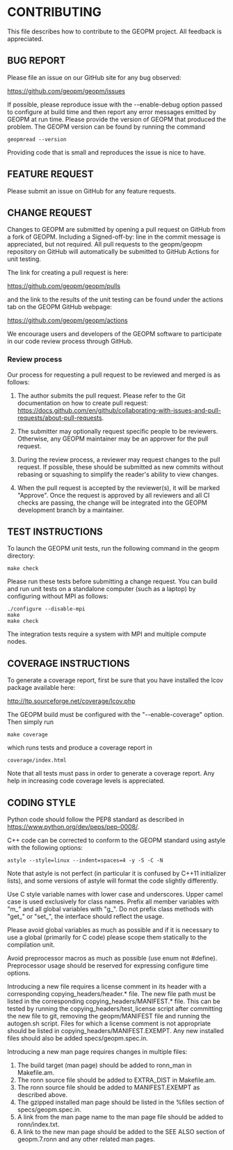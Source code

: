 CONTRIBUTING
============
This file describes how to contribute to the GEOPM project.  All
feedback is appreciated.

BUG REPORT
----------
Please file an issue on our GitHub site for any bug observed:

https://github.com/geopm/geopm/issues

If possible, please reproduce issue with the --enable-debug option
passed to configure at build time and then report any error messages
emitted by GEOPM at run time.  Please provide the version of GEOPM
that produced the problem.  The GEOPM version can be found by running
the command

    geopmread --version

Providing code that is small and reproduces the issue is nice to have.

FEATURE REQUEST
---------------
Please submit an issue on GitHub for any feature requests.

CHANGE REQUEST
--------------

Changes to GEOPM are submitted by opening a pull request on GitHub
from a fork of GEOPM.  Including a Signed-off-by: line in the commit
message is appreciated, but not required.  All pull requests to the
geopm/geopm repository on GitHub will automatically be submitted to
GitHub Actions for unit testing.

The link for creating a pull request is here:

https://github.com/geopm/geopm/pulls

and the link to the results of the unit testing can be found under the
actions tab on the GEOPM GitHub webpage:

https://github.com/geopm/geopm/actions

We encourage users and developers of the GEOPM software to participate
in our code review process through GitHub.

### Review process

Our process for requesting a pull request to be reviewed and merged
is as follows:

1.  The author submits the pull request.  Please refer to the Git
    documentation on how to create pull request:
    <https://docs.github.com/en/github/collaborating-with-issues-and-pull-requests/about-pull-requests>.

2.  The submitter may optionally request specific people to be reviewers.
    Otherwise, any GEOPM maintainer may be an approver for the pull request.

3.  During the review process, a reviewer may request changes to the pull
    request.  If possible, these should be submitted as new commits
    without rebasing or squashing to simplify the reader's ability to
    view changes.

4.  When the pull request is accepted by the reviewer(s), it will be
    marked "Approve".  Once the request is approved by all reviewers
    and all CI checks are passing, the change will be integrated into
    the GEOPM development branch by a maintainer.

TEST INSTRUCTIONS
-----------------
To launch the GEOPM unit tests, run the following command in the geopm
directory:

    make check

Please run these tests before submitting a change request.  You can
build and run unit tests on a standalone computer (such as a laptop) by
configuring without MPI as follows:

    ./configure --disable-mpi
    make
    make check

The integration tests require a system with MPI and multiple compute nodes.

COVERAGE INSTRUCTIONS
---------------------
To generate a coverage report, first be sure that you have installed
the lcov package available here:

http://ltp.sourceforge.net/coverage/lcov.php

The GEOPM build must be configured with the "--enable-coverage" option.  Then
simply run

    make coverage

which runs tests and produce a coverage report in

    coverage/index.html

Note that all tests must pass in order to generate a coverage report.
Any help in increasing code coverage levels is appreciated.

CODING STYLE
------------

Python code should follow the PEP8 standard as described in
<https://www.python.org/dev/peps/pep-0008/>.

C++ code can be corrected to conform to the GEOPM standard
using astyle with the following options:

    astyle --style=linux --indent=spaces=4 -y -S -C -N

Note that astyle is not perfect (in particular it is confused by C++11
initializer lists), and some versions of astyle will format the code
slightly differently.

Use C style variable names with lower case and underscores.  Upper
camel case is used exclusively for class names.  Prefix all member
variables with "m_" and all global variables with "g_".  Do not prefix
class methods with "get_" or "set_", the interface should reflect the
usage.

Please avoid global variables as much as possible and if it is
necessary to use a global (primarily for C code) please scope them
statically to the compilation unit.

Avoid preprocessor macros as much as possible (use enum not #define).
Preprocessor usage should be reserved for expressing configure time
options.

Introducing a new file requires a license comment in its header with a
corresponding copying_headers/header.* file.  The new file path must
be listed in the corresponding copying_headers/MANIFEST.* file.  This
can be tested by running the copying_headers/test_license script after
committing the new file to git, removing the geopm/MANIFEST file and
running the autogen.sh script.  Files for which a license comment is
not appropriate should be listed in copying_headers/MANIFEST.EXEMPT.
Any new installed files should also be added specs/geopm.spec.in.

Introducing a new man page requires changes in multiple files:
1. The build target (man page) should be added to ronn_man in
   Makefile.am.
2. The ronn source file should be added to EXTRA_DIST in Makefile.am.
3. The ronn source file should be added to MANIFEST.EXEMPT as
   described above.
4. The gzipped installed man page should be listed in the %files section of
   specs/geopm.spec.in.
5. A link from the man page name to the man page file should be added
   to ronn/index.txt.
6. A link to the new man page should be added to the SEE ALSO section of
   geopm.7.ronn and any other related man pages.
